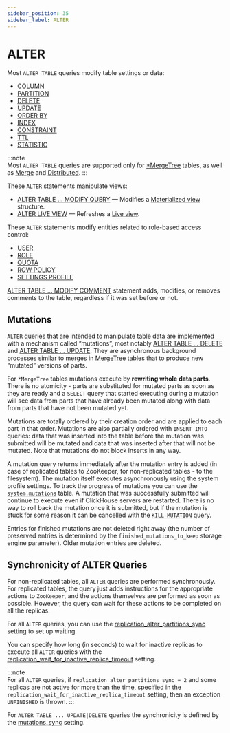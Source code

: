 ```yaml
---
sidebar_position: 35
sidebar_label: ALTER
---
```


# ALTER

Most `ALTER TABLE` queries modify table settings or data:

-   [COLUMN](../../../sql-reference/statements/alter/column.md)
-   [PARTITION](../../../sql-reference/statements/alter/partition.md)
-   [DELETE](../../../sql-reference/statements/alter/delete.md)
-   [UPDATE](../../../sql-reference/statements/alter/update.md)
-   [ORDER BY](../../../sql-reference/statements/alter/order-by.md)
-   [INDEX](../../../sql-reference/statements/alter/index/index.md)
-   [CONSTRAINT](../../../sql-reference/statements/alter/constraint.md)
-   [TTL](../../../sql-reference/statements/alter/ttl.md)
-   [STATISTIC](../../../sql-reference/statements/alter/statistic.md)

:::note    
Most `ALTER TABLE` queries are supported only for [\*MergeTree](../../../engines/table-engines/mergetree-family/index.md) tables, as well as [Merge](../../../engines/table-engines/special/merge.md) and [Distributed](../../../engines/table-engines/special/distributed.md).
:::

These `ALTER` statements manipulate views:

-   [ALTER TABLE ... MODIFY QUERY](../../../sql-reference/statements/alter/view.md) — Modifies a [Materialized view](../create/view.md#materialized) structure.
-   [ALTER LIVE VIEW](../../../sql-reference/statements/alter/view.md#alter-live-view) — Refreshes a [Live view](../create/view.md#live-view).

These `ALTER` statements modify entities related to role-based access control:

-   [USER](../../../sql-reference/statements/alter/user.md)
-   [ROLE](../../../sql-reference/statements/alter/role.md)
-   [QUOTA](../../../sql-reference/statements/alter/quota.md)
-   [ROW POLICY](../../../sql-reference/statements/alter/row-policy.md)
-   [SETTINGS PROFILE](../../../sql-reference/statements/alter/settings-profile.md)

[ALTER TABLE ... MODIFY COMMENT](../../../sql-reference/statements/alter/comment.md) statement adds, modifies, or removes comments to the table, regardless if it was set before or not.

## Mutations

`ALTER` queries that are intended to manipulate table data are implemented with a mechanism called “mutations”, most notably [ALTER TABLE … DELETE](../../../sql-reference/statements/alter/delete.md) and [ALTER TABLE … UPDATE](../../../sql-reference/statements/alter/update.md). They are asynchronous background processes similar to merges in [MergeTree](../../../engines/table-engines/mergetree-family/index.md) tables that to produce new “mutated” versions of parts.

For `*MergeTree` tables mutations execute by **rewriting whole data parts**. There is no atomicity - parts are substituted for mutated parts as soon as they are ready and a `SELECT` query that started executing during a mutation will see data from parts that have already been mutated along with data from parts that have not been mutated yet.

Mutations are totally ordered by their creation order and are applied to each part in that order. Mutations are also partially ordered with `INSERT INTO` queries: data that was inserted into the table before the mutation was submitted will be mutated and data that was inserted after that will not be mutated. Note that mutations do not block inserts in any way.

A mutation query returns immediately after the mutation entry is added (in case of replicated tables to ZooKeeper, for non-replicated tables - to the filesystem). The mutation itself executes asynchronously using the system profile settings. To track the progress of mutations you can use the [`system.mutations`](../../../operations/system-tables/mutations.md#system_tables-mutations) table. A mutation that was successfully submitted will continue to execute even if ClickHouse servers are restarted. There is no way to roll back the mutation once it is submitted, but if the mutation is stuck for some reason it can be cancelled with the [`KILL MUTATION`](../../../sql-reference/statements/misc.md#kill-mutation) query.

Entries for finished mutations are not deleted right away (the number of preserved entries is determined by the `finished_mutations_to_keep` storage engine parameter). Older mutation entries are deleted.

## Synchronicity of ALTER Queries

For non-replicated tables, all `ALTER` queries are performed synchronously. For replicated tables, the query just adds instructions for the appropriate actions to `ZooKeeper`, and the actions themselves are performed as soon as possible. However, the query can wait for these actions to be completed on all the replicas.

For all `ALTER` queries, you can use the [replication_alter_partitions_sync](../../../operations/settings/settings.md#replication-alter-partitions-sync) setting to set up waiting.

You can specify how long (in seconds) to wait for inactive replicas to execute all `ALTER` queries with the [replication_wait_for_inactive_replica_timeout](../../../operations/settings/settings.md#replication-wait-for-inactive-replica-timeout) setting.

:::note    
For all `ALTER` queries, if `replication_alter_partitions_sync = 2` and some replicas are not active for more than the time, specified in the `replication_wait_for_inactive_replica_timeout` setting, then an exception `UNFINISHED` is thrown.
:::

For `ALTER TABLE ... UPDATE|DELETE` queries the synchronicity is defined by the [mutations_sync](../../../operations/settings/settings.md#mutations_sync) setting.
